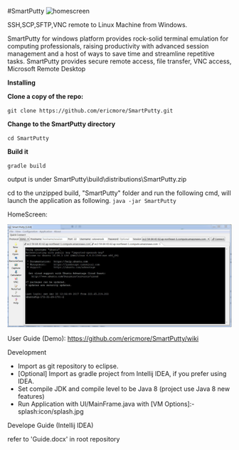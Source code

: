 #SmartPutty
![homescreen](https://user-images.githubusercontent.com/5425276/95345562-7057b680-08ed-11eb-870f-b72e2c504d0a.jpg)
<p>
SSH,SCP,SFTP,VNC remote to Linux Machine from Windows.


SmartPutty for windows platform provides rock-solid terminal emulation for computing professionals, raising productivity with advanced session management and a host of ways to save time and streamline repetitive tasks. SmartPutty provides secure remote access, file transfer, VNC access, Microsoft Remote Desktop
</p>

**Installing**

**Clone a copy of the repo:**

`git clone https://github.com/ericmore/SmartPutty.git`

**Change to the SmartPutty directory**

`cd SmartPutty`

**Build it**

`gradle build`

output is under SmartPutty\build\distributions\SmartPutty.zip

cd to the unzipped build, "SmartPutty" folder and run the following cmd, will launch the application as following.
`java -jar SmartPutty`


HomeScreen:

![](https://github.com/ericmore/SmartPutty/blob/dev/doc/image/homescreen.jpg)

User Guide (Demo):
https://github.com/ericmore/SmartPutty/wiki

Development

* Import as git repository to eclipse.
* [Optional] Import as gradle project from Intellij IDEA, if you prefer using IDEA.
* Set compile JDK and compile level to be Java 8 (project use Java 8 new features)
* Run Application with UI/MainFrame.java with [VM Options]:-splash:icon/splash.jpg


Develope Guide (Intellij IDEA)

refer to 'Guide.docx' in root repository

